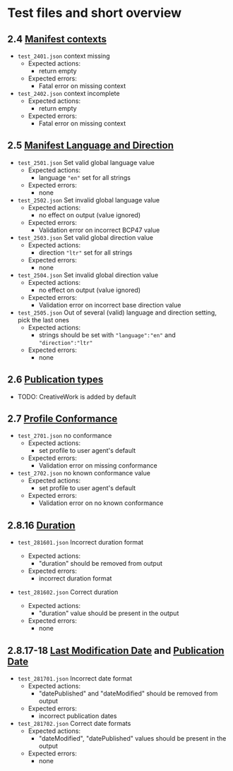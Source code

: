 # Test files and short overview

## 2.4 [Manifest contexts](https://www.w3.org/TR/pub-manifest/#manifest-context)

- `test_2401.json` context missing
  - Expected actions:
    - return empty
  - Expected errors:
    - Fatal error on missing context
- `test_2402.json` context incomplete
  - Expected actions:
    - return empty
  - Expected errors:
    - Fatal error on missing context

## 2.5 [Manifest Language and Direction](https://www.w3.org/TR/pub-manifest/#manifest-lang-dir)

- `test_2501.json` Set valid global language value
  - Expected actions:
    - language `"en"` set for all strings
  - Expected errors:
    - none
- `test_2502.json` Set invalid global language value
  - Expected actions:
    - no effect on output (value ignored)
  - Expected errors:
    - Validation error on incorrect BCP47 value
- `test_2503.json` Set valid global direction value
  - Expected actions:
    - direction `"ltr"` set for all strings
  - Expected errors:
    - none
- `test_2504.json` Set invalid global direction value
  - Expected actions:
    - no effect on output (value ignored)
  - Expected errors:
    - Validation error on incorrect base direction value
- `test_2505.json` Out of several (valid) language and direction setting, pick the last ones
  - Expected actions:
    - strings should be set with `"language":"en"` and `"direction":"ltr"`
  - Expected errors:
    - none

## 2.6 [Publication types](https://www.w3.org/TR/pub-manifest/#profile-types)

- TODO: CreativeWork is added by default

## 2.7 [Profile Conformance](https://www.w3.org/TR/pub-manifest/#profile-conformance)

- `test_2701.json` no conformance
  - Expected actions:
    - set profile to user agent's default
  - Expected errors:
    - Validation error on missing conformance
- `test_2702.json` no known conformance value
  - Expected actions:
    - set profile to user agent's default
  - Expected errors:
    - Validation error on no known conformance

## 2.8.16 [Duration](https://www.w3.org/TR/pub-manifest/#duration)

- `test_281601.json` Incorrect duration format
  - Expected actions:
    - "duration" should be removed from output
  - Expected errors:
    - incorrect duration format

- `test_281602.json` Correct duration
  - Expected actions:
    - "duration" value should be present in the output
  - Expected errors:
    - none

## 2.8.17-18 [Last Modification Date](https://www.w3.org/TR/pub-manifest/#last-modification-date) and [Publication Date](https://www.w3.org/TR/pub-manifest/#publication-date)

- `test_281701.json` Incorrect date format
  - Expected actions:
    - "datePublished" and "dateModified" should be removed from output
  - Expected errors:
    - incorrect publication dates
- `test_281702.json` Correct date formats
  - Expected actions:
    - "dateModified", "datePublished" values should be present in the output
  - Expected errors:
    - none




